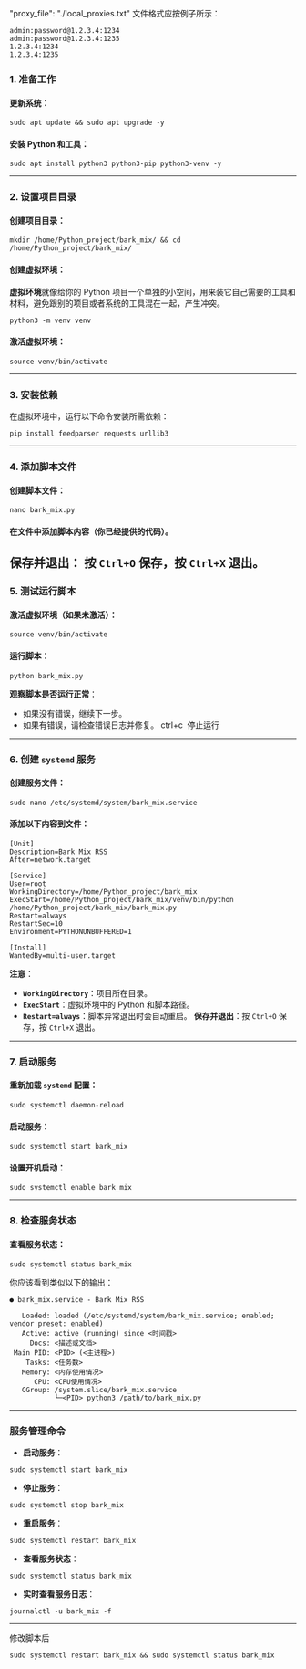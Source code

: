  "proxy_file": "./local_proxies.txt" 文件格式应按例子所示：
```
admin:password@1.2.3.4:1234
admin:password@1.2.3.4:1235
1.2.3.4:1234
1.2.3.4:1235
```
 
### **1. 准备工作**
#### 更新系统：
```
sudo apt update && sudo apt upgrade -y
```
#### 安装 Python 和工具：
```
sudo apt install python3 python3-pip python3-venv -y
```
---
### **2. 设置项目目录**

#### 创建项目目录：
```
mkdir /home/Python_project/bark_mix/ && cd /home/Python_project/bark_mix/
```
#### 创建虚拟环境：
**虚拟环境**就像给你的 Python 项目一个单独的小空间，用来装它自己需要的工具和材料，避免跟别的项目或者系统的工具混在一起，产生冲突。
```
python3 -m venv venv
```
#### 激活虚拟环境：
```
source venv/bin/activate
```
---
### **3. 安装依赖**
在虚拟环境中，运行以下命令安装所需依赖：
```
pip install feedparser requests urllib3
```
---
### **4. 添加脚本文件**
#### 创建脚本文件：
```
nano bark_mix.py
```
#### 在文件中添加脚本内容（你已经提供的代码）。
**保存并退出**： 按 `Ctrl+O` 保存，按 `Ctrl+X` 退出。
---
### **5. 测试运行脚本**

#### 激活虚拟环境（如果未激活）：
```
source venv/bin/activate
```
#### 运行脚本：
```
python bark_mix.py
```

**观察脚本是否运行正常**：
- 如果没有错误，继续下一步。
- 如果有错误，请检查错误日志并修复。
ctrl+c  停止运行
---
### **6. 创建 `systemd` 服务**
#### 创建服务文件：
```
sudo nano /etc/systemd/system/bark_mix.service
```
#### 添加以下内容到文件：
```
[Unit]
Description=Bark Mix RSS
After=network.target

[Service]
User=root
WorkingDirectory=/home/Python_project/bark_mix
ExecStart=/home/Python_project/bark_mix/venv/bin/python /home/Python_project/bark_mix/bark_mix.py
Restart=always
RestartSec=10
Environment=PYTHONUNBUFFERED=1

[Install]
WantedBy=multi-user.target
```
**注意**：
- **`WorkingDirectory`**：项目所在目录。
- **`ExecStart`**：虚拟环境中的 Python 和脚本路径。
- **`Restart=always`**：脚本异常退出时会自动重启。
**保存并退出**：按 `Ctrl+O` 保存，按 `Ctrl+X` 退出。
---
### **7. 启动服务**
#### 重新加载 `systemd` 配置：
```
sudo systemctl daemon-reload
```
#### 启动服务：
```
sudo systemctl start bark_mix
```
#### 设置开机启动：
```
sudo systemctl enable bark_mix
```
---
### **8. 检查服务状态**
#### 查看服务状态：
```
sudo systemctl status bark_mix
```
你应该看到类似以下的输出：

```
● bark_mix.service - Bark Mix RSS

   Loaded: loaded (/etc/systemd/system/bark_mix.service; enabled; vendor preset: enabled)
   Active: active (running) since <时间戳>
     Docs: <描述或文档>
 Main PID: <PID> (<主进程>)
    Tasks: <任务数>
   Memory: <内存使用情况>
      CPU: <CPU使用情况>
   CGroup: /system.slice/bark_mix.service
           └─<PID> python3 /path/to/bark_mix.py
```

---
### **服务管理命令**
- **启动服务**：
```
sudo systemctl start bark_mix
```
- **停止服务**：
```
sudo systemctl stop bark_mix
```
- **重启服务**：
```
sudo systemctl restart bark_mix
```
- **查看服务状态**：
```
sudo systemctl status bark_mix
```
- **实时查看服务日志**：
```
journalctl -u bark_mix -f
```
---
修改脚本后
```
sudo systemctl restart bark_mix && sudo systemctl status bark_mix
```

